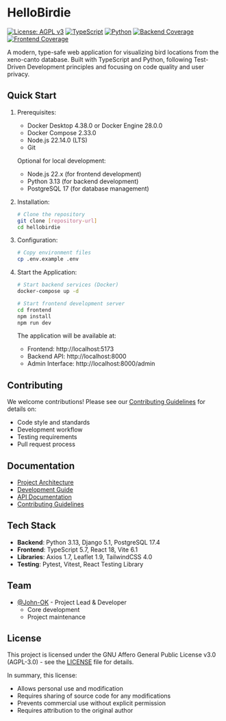 # HelloBirdie

[![License: AGPL v3](https://img.shields.io/badge/License-AGPL%20v3-blue.svg)](https://www.gnu.org/licenses/agpl-3.0)
[![TypeScript](https://img.shields.io/badge/TypeScript-5.7-blue)](https://www.typescriptlang.org/)
[![Python](https://img.shields.io/badge/Python-3.13-blue)](https://www.python.org/)
[![Backend Coverage](https://img.shields.io/badge/backend_coverage-100%25-brightgreen.svg)](https://github.com/John-OK/hellobirdie/actions)
[![Frontend Coverage](https://img.shields.io/badge/frontend_coverage-100%25-brightgreen.svg)](https://github.com/John-OK/hellobirdie/actions)

A modern, type-safe web application for visualizing bird locations from the xeno-canto database. Built with TypeScript and Python, following Test-Driven Development principles and focusing on code quality and user privacy.

## Quick Start

1. Prerequisites:

   - Docker Desktop 4.38.0 or Docker Engine 28.0.0
   - Docker Compose 2.33.0
   - Node.js 22.14.0 (LTS)
   - Git

   Optional for local development:
   - Node.js 22.x (for frontend development)
   - Python 3.13 (for backend development)
   - PostgreSQL 17 (for database management)

2. Installation:

   ```bash
   # Clone the repository
   git clone [repository-url]
   cd hellobirdie
   ```

3. Configuration:

   ```bash
   # Copy environment files
   cp .env.example .env
   ```

4. Start the Application:

   ```bash
   # Start backend services (Docker)
   docker-compose up -d

   # Start frontend development server
   cd frontend
   npm install
   npm run dev
   ```

   The application will be available at:
   - Frontend: http://localhost:5173
   - Backend API: http://localhost:8000
   - Admin Interface: http://localhost:8000/admin

## Contributing

We welcome contributions! Please see our [Contributing Guidelines](CONTRIBUTING.md) for details on:

- Code style and standards
- Development workflow
- Testing requirements
- Pull request process

## Documentation

- [Project Architecture](/docs/architecture/system-overview.md)
- [Development Guide](/docs/setup/development-environment.md)
- [API Documentation](/docs/api/endpoints.md)
- [Contributing Guidelines](CONTRIBUTING.md)

## Tech Stack

- **Backend**: Python 3.13, Django 5.1, PostgreSQL 17.4
- **Frontend**: TypeScript 5.7, React 18, Vite 6.1
- **Libraries**: Axios 1.7, Leaflet 1.9, TailwindCSS 4.0
- **Testing**: Pytest, Vitest, React Testing Library

## Team

- [@John-OK](https://github.com/John-OK) - Project Lead & Developer
  - Core development
  - Project maintenance

## License

This project is licensed under the GNU Affero General Public License v3.0 (AGPL-3.0) - see the [LICENSE](LICENSE) file for details.

In summary, this license:

- Allows personal use and modification
- Requires sharing of source code for any modifications
- Prevents commercial use without explicit permission
- Requires attribution to the original author

<!-- TODO: Review missing items in DOCUMENTATION_TODO.md -->
